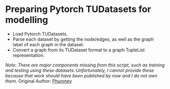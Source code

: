 # Preparing Pytorch TUDatasets for modelling
- Load Pytorch TUDatasets.  
- Parse each dataset by getting the node/edges, as well as the graph label of each graph in the dataset.
- Convert a graph from its TUDataset format to a graph TupleList representation.  

_Note: There are major components missing from this script, such as training and testing using these datasets. Unfortunately, I cannot provide these because that work should have been published by now and I do not own them._
Original Author: [Phunmey](https://github.com/Phunmey)
